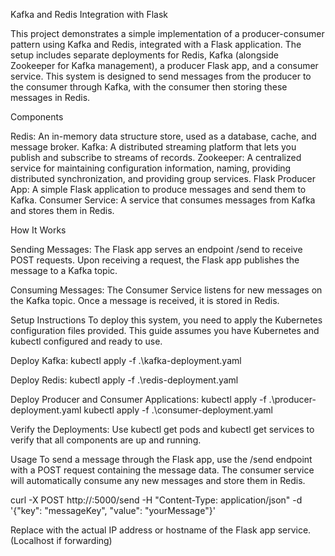 Kafka and Redis Integration with Flask

This project demonstrates a simple implementation of a producer-consumer pattern using Kafka and Redis, integrated with a Flask application. The setup includes separate deployments for Redis, Kafka (alongside Zookeeper for Kafka management), a producer Flask app, and a consumer service. This system is designed to send messages from the producer to the consumer through Kafka, with the consumer then storing these messages in Redis.

Components

Redis: An in-memory data structure store, used as a database, cache, and message broker.
Kafka: A distributed streaming platform that lets you publish and subscribe to streams of records.
Zookeeper: A centralized service for maintaining configuration information, naming, providing distributed synchronization, and providing group services.
Flask Producer App: A simple Flask application to produce messages and send them to Kafka.
Consumer Service: A service that consumes messages from Kafka and stores them in Redis.

How It Works

Sending Messages:
The Flask app serves an endpoint /send to receive POST requests. Upon receiving a request, the Flask app publishes the message to a Kafka topic.

Consuming Messages:
The Consumer Service listens for new messages on the Kafka topic. Once a message is received, it is stored in Redis.

Setup Instructions
To deploy this system, you need to apply the Kubernetes configuration files provided. This guide assumes you have Kubernetes and kubectl configured and ready to use.

Deploy Kafka:
kubectl apply -f .\kafka-deployment.yaml

Deploy Redis:
kubectl apply -f .\redis-deployment.yaml

Deploy Producer and Consumer Applications:
kubectl apply -f .\producer-deployment.yaml
kubectl apply -f .\consumer-deployment.yaml

Verify the Deployments:
Use kubectl get pods and kubectl get services to verify that all components are up and running.

Usage
To send a message through the Flask app, use the /send endpoint with a POST request containing the message data. The consumer service will automatically consume any new messages and store them in Redis.

curl -X POST http://<flask-app-service-ip>:5000/send -H "Content-Type: application/json" -d '{"key": "messageKey", "value": "yourMessage"}'

Replace <flask-app-service-ip> with the actual IP address or hostname of the Flask app service. (Localhost if forwarding)
